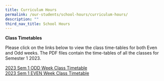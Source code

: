 ```yaml
---
title: Curriculum Hours
permalink: /our-students/school-hours/curriculum-hours/
description: ""
third_nav_title: School Hours
---
```

**Class Timetables** 

Please click on the links below to view the class time-tables for both Even and Odd weeks. The PDF files contain the time-tables of all the classes for Semester 1 2023.  

[2023 Sem 1 ODD Week Class Timetable](/files/2023%20Sem%201%20ODD%20Class%20(1).pdf)<br>
[2023 Sem 1 EVEN Week Class Timetable](/files/2023%20Sem%201%20EVEN%20Class.pdf)
